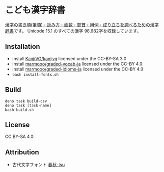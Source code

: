 # こども漢字辞書

[漢字の書き順(筆順)・読み方・画数・部首・用例・成り立ちを調べるための漢字辞書](https://marmooo.github.io/kanji-dict/)です。
Unicode 15.1 のすべての漢字 98,682字を収録しています。

## Installation

- install [KanjiVG/kanjivg](https://github.com/KanjiVG/kanjivg) licensed under
  the CC-BY-SA 3.0
- install [marmooo/graded-vocab-ja](https://github.com/marmooo/graded-vocab-ja)
  licensed under the CC-BY 4.0
- install
  [marmooo/graded-idioms-ja](https://github.com/marmooo/graded-idioms-ja)
  licensed under the CC-BY 4.0
- `bash install-fonts.sh`

## Build

```
deno task build-csv
deno task [task-name]
bash build.sh
```

## License

CC BY-SA 4.0

## Attribution

- 古代文字フォント [春秋-tsu](http://www.tarojiro.co.jp/kanji/shunju-tsu/)
